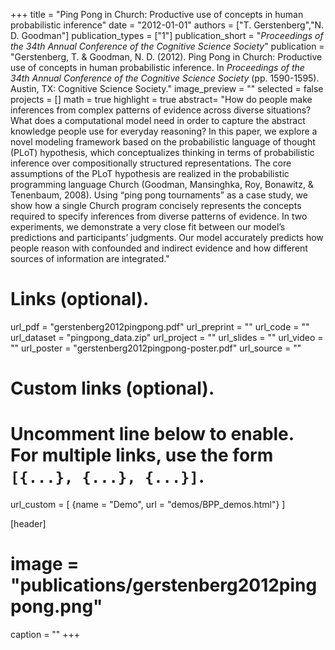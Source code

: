 +++
title = "Ping Pong in Church: Productive use of concepts in human probabilistic inference"
date = "2012-01-01"
authors = ["T. Gerstenberg","N. D. Goodman"]
publication_types = ["1"]
publication_short = "_Proceedings of the 34th Annual Conference of the Cognitive Science Society_"
publication = "Gerstenberg, T. & Goodman, N. D. (2012). Ping Pong in Church: Productive use of concepts in human probabilistic inference. In _Proceedings of the 34th Annual Conference of the Cognitive Science Society_ (pp. 1590-1595). Austin, TX: Cognitive Science Society."
image_preview = ""
selected = false
projects = []
math = true
highlight = true
abstract= "How do people make inferences from complex patterns of evidence across diverse situations? What does a computational model need in order to capture the abstract knowledge people use for everyday reasoning? In this paper, we explore a novel modeling framework based on the probabilistic language of thought (PLoT) hypothesis, which conceptualizes thinking in terms of probabilistic inference over compositionally structured representations. The core assumptions of the PLoT hypothesis are realized in the probabilistic programming language Church (Goodman, Mansinghka, Roy, Bonawitz, & Tenenbaum, 2008). Using “ping pong tournaments” as a case study, we show how a single Church program concisely represents the concepts required to specify inferences from diverse patterns of evidence. In two experiments, we demonstrate a very close fit between our model’s predictions and participants’ judgments. Our model accurately predicts how people reason with confounded and indirect evidence and how different sources of information are integrated."

# Links (optional).
url_pdf = "gerstenberg2012pingpong.pdf"
url_preprint = ""
url_code = ""
url_dataset = "pingpong_data.zip"
url_project = ""
url_slides = ""
url_video = ""
url_poster = "gerstenberg2012pingpong-poster.pdf"
url_source = ""

# Custom links (optional).
#   Uncomment line below to enable. For multiple links, use the form `[{...}, {...}, {...}]`.
url_custom = [
{name = "Demo", url = "demos/BPP_demos.html"}
]

[header]
# image = "publications/gerstenberg2012pingpong.png"
caption = ""
+++

